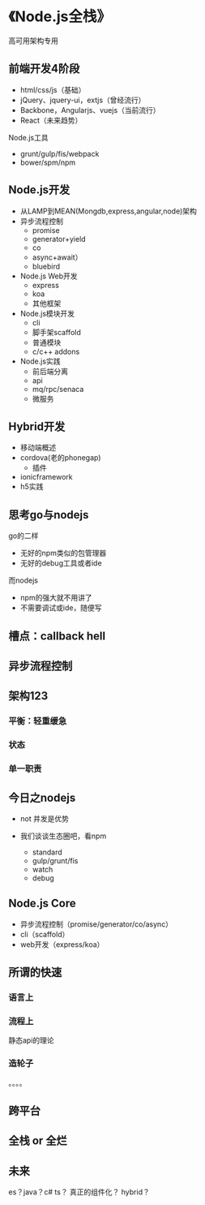 # 《Node.js全栈》

高可用架构专用

## 前端开发4阶段

- html/css/js（基础）
- jQuery、jquery-ui，extjs（曾经流行）
- Backbone，Angularjs、vuejs（当前流行）
- React（未来趋势）

Node.js工具

- grunt/gulp/fis/webpack
- bower/spm/npm

## Node.js开发

- 从LAMP到MEAN(Mongdb,express,angular,node)架构
- 异步流程控制
  - promise
  - generator+yield
  - co
  - async+await）
  - bluebird
- Node.js Web开发
  - express
  - koa
  - 其他框架
- Node.js模块开发
  - cli
  - 脚手架scaffold
  - 普通模块
  - c/c++ addons
- Node.js实践
  - 前后端分离
  - api
  - mq/rpc/senaca
  - 微服务

## Hybrid开发

- 移动端概述
- cordova(老的phonegap)
  - 插件
- ionicframework
- h5实践


## 思考go与nodejs

go的二样

- 无好的npm类似的包管理器
- 无好的debug工具或者ide

而nodejs

- npm的强大就不用讲了
- 不需要调试或ide，随便写



## 槽点：callback hell


## 异步流程控制

## 架构123

### 平衡：轻重缓急


### 状态


### 单一职责


## 今日之nodejs

- not 并发是优势

- 我们谈谈生态圈吧，看npm
  - standard
  - gulp/grunt/fis
  - watch
  - debug

## Node.js Core

- 异步流程控制（promise/generator/co/async）
- cli（scaffold）
- web开发（express/koa）

## 所谓的快速


### 语言上


### 流程上

静态api的理论


### 造轮子

。。。。




## 跨平台



## 全栈 or 全烂

## 未来

es？java？c#
ts？
真正的组件化？
hybrid？

